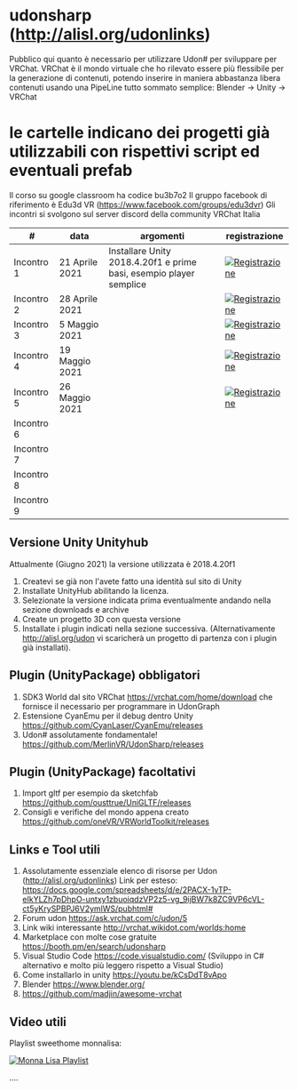 # udonsharp (http://alisl.org/udonlinks)

Pubblico qui quanto è necessario per utilizzare Udon# per sviluppare per VRChat.
VRChat è il mondo virtuale che ho rilevato essere più flessibile per la generazione di contenuti, potendo inserire in maniera abbastanza libera
contenuti usando una PipeLine tutto sommato semplice: Blender -> Unity -> VRChat

# le cartelle indicano dei progetti già utilizzabili con rispettivi script ed eventuali prefab
Il corso su google classroom ha codice bu3b7o2
Il gruppo facebook di riferimento è Edu3d VR (https://www.facebook.com/groups/edu3dvr)
Gli incontri si svolgono sul server discord della community VRChat Italia

| #  | data  | argomenti | registrazione  |
|---|---|---|---|
| Incontro 1 | 21 Aprile 2021  | Installare Unity 2018.4.20f1 e prime basi, esempio player semplice | [![Registrazione](https://img.youtube.com/vi/ay-lF2CnAy8/1.jpg)](https://www.youtube.com/watch?v=ay-lF2CnAy8)   |
| Incontro 2 | 28 Aprile 2021  | |[![Registrazione](https://img.youtube.com/vi/UD1wC-NQzuo/1.jpg)](https://www.youtube.com/watch?v=UD1wC-NQzuo)   |
| Incontro 3 | 5 Maggio 2021  | |[![Registrazione](https://img.youtube.com/vi/Q42haZILqvw/1.jpg)](https://www.youtube.com/watch?v=Q42haZILqvw)   |
| Incontro 4 | 19 Maggio 2021  | |[![Registrazione](https://img.youtube.com/vi/K_apSB5Utsw/1.jpg)](https://www.youtube.com/watch?v=K_apSB5Utsw)   |
| Incontro 5 | 26 Maggio 2021  | |[![Registrazione](https://img.youtube.com/vi/FnuctALbJtE/1.jpg)](https://www.youtube.com/watch?v=FnuctALbJtE)   |
| Incontro 6 |   |   ||
| Incontro 7 |   |  ||
| Incontro 8 |   | ||
| Incontro 9 |   | ||


## Versione Unity Unityhub

Attualmente (Giugno 2021) la versione utilizzata è 2018.4.20f1
1. Createvi se già non l'avete fatto una identità sul sito di Unity
2. Installate UnityHub abilitando la licenza.
3. Selezionate la versione indicata prima eventualmente andando nella sezione downloads e archive
4. Create un progetto 3D con questa versione
5. Installate i plugin indicati nella sezione successiva. (Alternativamente http://alisl.org/udon vi scaricherà un progetto di partenza con i plugin già installati).

## Plugin (UnityPackage) obbligatori

1. SDK3 World dal sito VRChat https://vrchat.com/home/download che fornisce il necessario per programmare in UdonGraph
2. Estensione CyanEmu per il debug dentro Unity https://github.com/CyanLaser/CyanEmu/releases
3. Udon# assolutamente fondamentale! https://github.com/MerlinVR/UdonSharp/releases

## Plugin (UnityPackage) facoltativi

1. Import gltf per esempio da sketchfab https://github.com/ousttrue/UniGLTF/releases
2. Consigli e verifiche del mondo appena creato https://github.com/oneVR/VRWorldToolkit/releases



## Links e Tool utili

1. Assolutamente essenziale elenco di risorse per Udon (http://alisl.org/udonlinks) Link per esteso: https://docs.google.com/spreadsheets/d/e/2PACX-1vTP-eIkYLZh7pDhpO-untxy1zbuoiqdzVP2z5-vg_9ijBW7k8ZC9VP6cVL-ct5yKrySPBPJ6V2ymlWS/pubhtml#
2. Forum udon https://ask.vrchat.com/c/udon/5
3. Link wiki interessante http://vrchat.wikidot.com/worlds:home
4. Marketplace con molte cose gratuite https://booth.pm/en/search/udonsharp
5. Visual Studio Code https://code.visualstudio.com/ (Sviluppo in C# alternativo e molto più leggero rispetto a Visual Studio)
6. Come installarlo in unity https://youtu.be/kCsDdT8vApo
7. Blender https://www.blender.org/
8. https://github.com/madjin/awesome-vrchat



## Video utili

Playlist sweethome monnalisa:

[![Monna Lisa Playlist](https://img.youtube.com/vi/wheSzo1bGZo/0.jpg)](https://www.youtube.com/watch?v=wheSzo1bGZo&list=PLXTK688RnbsHtN48fGRwJ5moEInnrnuv)

....
